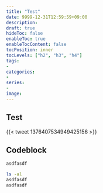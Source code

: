 ```yaml
---
title: "Test"
date: 9999-12-31T12:59:59+09:00
description: 
draft: true
hideToc: false
enableToc: true
enableTocContent: false
tocPosition: inner
tocLevels: ["h2", "h3", "h4"]
tags:
-
categories:
-
series:
-
image:
---
```


## Test

{{< tweet 1376407534949425156 >}}

## Codeblock

```txt
asdfasdf
```

```bash
ls -al
asdfasdf
asdfasdf
```

